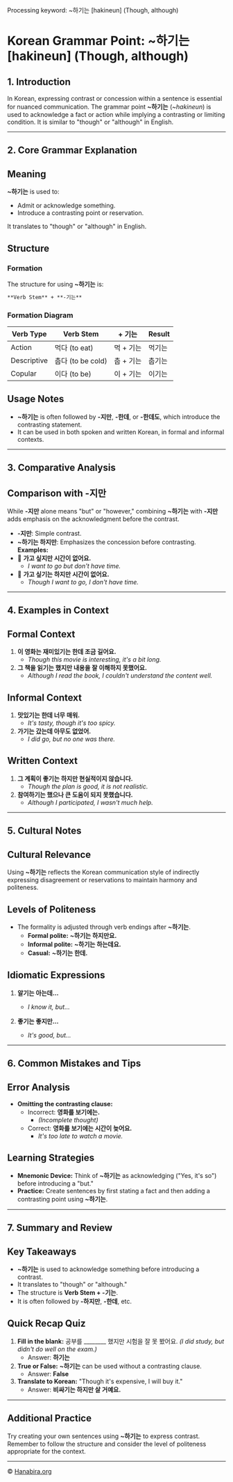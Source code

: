 Processing keyword: ~하기는 [hakineun] (Though, although)
# Korean Grammar Point: ~하기는 [hakineun] (Though, although)

## 1. Introduction
In Korean, expressing contrast or concession within a sentence is essential for nuanced communication. The grammar point **~하기는** (*~hakineun*) is used to acknowledge a fact or action while implying a contrasting or limiting condition. It is similar to "though" or "although" in English.

---
## 2. Core Grammar Explanation
## Meaning
**~하기는** is used to:
- Admit or acknowledge something.
- Introduce a contrasting point or reservation.
  
It translates to "though" or "although" in English.
## Structure
### Formation
The structure for using **~하기는** is:
```markdown
**Verb Stem** + **-기는**
```
### Formation Diagram
| Verb Type | Verb Stem | + 기는 | Result        |
|-----------|-----------|--------|---------------|
| Action    | 먹다 (to eat)  | 먹 + 기는 | 먹기는      |
| Descriptive| 춥다 (to be cold)| 춥 + 기는 | 춥기는    |
| Copular   | 이다 (to be)  | 이 + 기는 | 이기는      |
## Usage Notes
- **~하기는** is often followed by **-지만**, **-한데**, or **-한데도**, which introduce the contrasting statement.
- It can be used in both spoken and written Korean, in formal and informal contexts.
---
## 3. Comparative Analysis
## Comparison with **-지만**
While **-지만** alone means "but" or "however," combining **~하기는** with **-지만** adds emphasis on the acknowledgment before the contrast.
- **-지만**: Simple contrast.
- **~하기는 하지만**: Emphasizes the concession before contrasting.
**Examples:**
- 🔹 **가고 싶지만 시간이 없어요.**
  - *I want to go but don't have time.*
- 🔹 **가고 싶기는 하지만 시간이 없어요.**
  - *Though I want to go, I don't have time.*
---
## 4. Examples in Context
## Formal Context
1. **이 영화는 재미있기는 한데 조금 길어요.**
   - *Though this movie is interesting, it's a bit long.*
2. **그 책을 읽기는 했지만 내용을 잘 이해하지 못했어요.**
   - *Although I read the book, I couldn't understand the content well.*
## Informal Context
1. **맛있기는 한데 너무 매워.**
   - *It's tasty, though it's too spicy.*
2. **가기는 갔는데 아무도 없었어.**
   - *I did go, but no one was there.*
## Written Context
1. **그 계획이 좋기는 하지만 현실적이지 않습니다.**
   - *Though the plan is good, it is not realistic.*
2. **참여하기는 했으나 큰 도움이 되지 못했습니다.**
   - *Although I participated, I wasn't much help.*
---
## 5. Cultural Notes
## Cultural Relevance
Using **~하기는** reflects the Korean communication style of indirectly expressing disagreement or reservations to maintain harmony and politeness.
## Levels of Politeness
- The formality is adjusted through verb endings after **~하기는**.
  - **Formal polite:** **~하기는 하지만요.**
  - **Informal polite:** **~하기는 하는데요.**
  - **Casual:** **~하기는 한데.**
## Idiomatic Expressions
1. **알기는 아는데...**
   - *I know it, but...*
   
2. **좋기는 좋지만...**
   - *It's good, but...*
---
## 6. Common Mistakes and Tips
## Error Analysis
- **Omitting the contrasting clause:**
  - Incorrect: **영화를 보기에는.**
    - *(Incomplete thought)*
  - Correct: **영화를 보기에는 시간이 늦어요.**
    - *It's too late to watch a movie.*
## Learning Strategies
- **Mnemonic Device:** Think of **~하기는** as acknowledging ("Yes, it's so") before introducing a "but."
- **Practice:** Create sentences by first stating a fact and then adding a contrasting point using **~하기는**.
---
## 7. Summary and Review
## Key Takeaways
- **~하기는** is used to acknowledge something before introducing a contrast.
- It translates to "though" or "although."
- The structure is **Verb Stem + -기는**.
- It is often followed by **-하지만**, **-한데**, etc.
## Quick Recap Quiz
1. **Fill in the blank:** 공부를 ________ 했지만 시험을 잘 못 봤어요. *(I did study, but didn't do well on the exam.)*
   - Answer: **하기는**
2. **True or False:** **~하기는** can be used without a contrasting clause.
   - Answer: **False**
3. **Translate to Korean:** "Though it's expensive, I will buy it."
   - Answer: **비싸기는 하지만 살 거예요.**
---
## Additional Practice
Try creating your own sentences using **~하기는** to express contrast. Remember to follow the structure and consider the level of politeness appropriate for the context.

---
© [Hanabira.org](https://hanabira.org)
